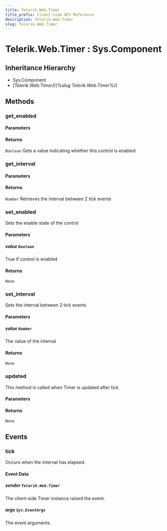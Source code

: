 ```yaml
---
title: Telerik.Web.Timer
title_prefix: Client-side API Reference
description: Telerik.Web.Timer
slug: Telerik.Web.Timer
---
```


# Telerik.Web.Timer : Sys.Component 

## Inheritance Hierarchy

* Sys.Component
* *[Telerik.Web.Timer]({%slug Telerik.Web.Timer%})*


## Methods

###  get_enabled

#### Parameters

#### Returns

`Boolean` Gets a value indicating whether this control is enabled

### get_interval

#### Parameters

#### Returns

`Number` Retrieves the interval between 2 tick events

### set_enabled

Sets the enable state of the control

#### Parameters

##### value `Boolean`

True if control is enabled

#### Returns

`None` 

### set_interval

Sets the interval between 2 tick events

#### Parameters

##### value `Number`

The value of the interval

#### Returns

`None` 

### updated

This method is called when Timer is updated after tick

#### Parameters

#### Returns

`None` 


## Events

### tick

Occurs when the interval has elapsed.

#### Event Data

##### sender `Telerik.Web.Timer`

The client-side Timer instance raised the event.

##### args `Sys.EventArgs`

The event arguments.





